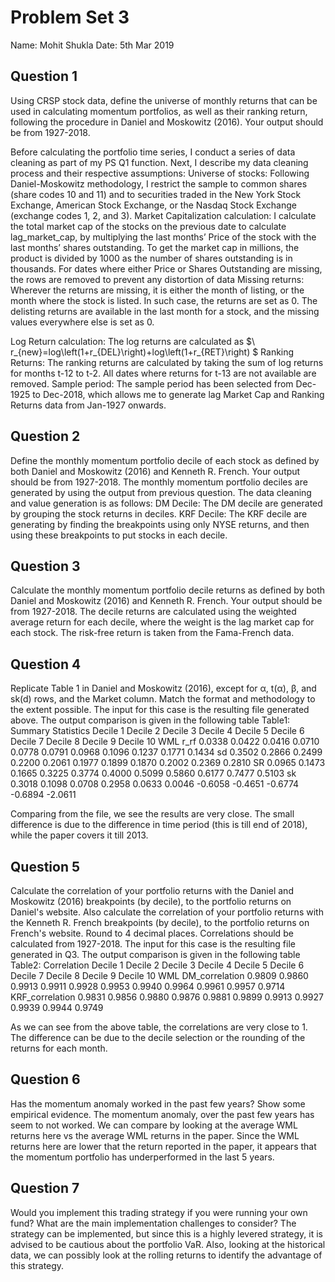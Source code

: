 # Problem Set 3
Name: Mohit Shukla
Date: 5th Mar 2019

## Question 1
Using CRSP stock data, define the universe of monthly returns that can be used in calculating momentum portfolios, as well as their ranking return, following the procedure in Daniel and Moskowitz (2016). Your output should be from 1927-2018.

Before calculating the portfolio time series, I conduct a series of data cleaning as part of my PS Q1 function. Next, I describe my data cleaning process and their respective assumptions:
	Universe of stocks: Following Daniel-Moskowitz methodology, I restrict the sample to common shares (share codes 10 and 11) and to securities traded in the New York Stock Exchange, American Stock Exchange, or the Nasdaq Stock Exchange (exchange codes 1, 2, and 3).
	Market Capitalization calculation: I calculate the total market cap of the stocks on the previous date to calculate lag_market_cap, by multiplying the last months’ Price of the stock with the last months’ shares outstanding. To get the market cap in millions, the product is divided by 1000 as the number of shares outstanding is in thousands. For dates where either Price or Shares Outstanding are missing, the rows are removed to prevent any distortion of data
	Missing returns: Wherever the returns are missing, it is either the month of listing, or the month where the stock is listed. In such case, the returns are set as 0. The delisting returns are available in the last month for a stock, and the missing values everywhere else is set as 0.

Log Return calculation: The log returns are calculated as
$\ r_{new}=log\left(1+r_{DEL}\right)+log\left(1+r_{RET}\right) $
	Ranking Returns: The ranking returns are calculated by taking the sum of log returns for months t-12 to t-2. All dates where returns for t-13 are not available are removed.
	Sample period: The sample period has been selected from Dec-1925 to Dec-2018, which allows me to generate lag Market Cap and Ranking Returns data from Jan-1927 onwards.


## Question 2
Define the monthly momentum portfolio decile of each stock as defined by both Daniel and Moskowitz (2016) and Kenneth R. French. Your output should be from 1927-2018.
The monthly momentum portfolio deciles are generated by using the output from previous question. The data cleaning and value generation is as follows:
	DM Decile: The DM decile are generated by grouping the stock returns in deciles.
	KRF Decile: The KRF decile are generating by finding the breakpoints using only NYSE returns, and then using these breakpoints to put stocks in each decile.

## Question 3
Calculate the monthly momentum portfolio decile returns as defined by both Daniel and Moskowitz (2016) and Kenneth R. French. Your output should be from 1927-2018.
The decile returns are calculated using the weighted average return for each decile, where the weight is the lag market cap for each stock. The risk-free return is taken from the Fama-French data.

## Question 4
Replicate Table 1 in Daniel and Moskowitz (2016), except for α, t(α), β, and sk(d) rows, and the Market column. Match the format and methodology to the extent possible.
The input for this case is the resulting file generated above. The output comparison is given in the following table
Table1: Summary Statistics
	Decile 1	Decile 2	Decile 3	Decile 4	Decile 5	Decile 6	Decile 7	Decile 8	Decile 9	Decile 10	WML 
r_rf	0.0338	0.0422	0.0416	0.0710	0.0778	0.0791	0.0968	0.1096	0.1237	0.1771	0.1434 
sd	0.3502	0.2866	0.2499	0.2200	0.2061	0.1977	0.1899	0.1870	0.2002	0.2369	0.2810 
SR	0.0965	0.1473	0.1665	0.3225	0.3774	0.4000	0.5099	0.5860	0.6177	0.7477	0.5103 
sk	0.3018	0.1098	0.0708	0.2958	0.0633	0.0046	-0.6058	-0.4651	-0.6774	-0.6894	-2.0611

Comparing from the file, we see the results are very close. The small difference is due to the difference in time period (this is till end of 2018), while the paper covers it till 2013.

## Question 5
Calculate the correlation of your portfolio returns with the Daniel and Moskowitz (2016) breakpoints (by decile), to the portfolio returns on Daniel's website. Also calculate the correlation of your portfolio returns with the Kenneth R. French breakpoints (by decile), to the portfolio returns on French's website. Round to 4 decimal places. Correlations should be calculated from 1927-2018.
The input for this case is the resulting file generated in Q3. The output comparison is given in the following table
Table2: Correlation
	Decile 1	Decile 2	Decile 3	Decile 4	Decile 5	Decile 6	Decile 7	Decile 8	Decile 9	Decile 10	WML 
DM_correlation	0.9809	0.9860	0.9913	0.9911	0.9928	0.9953	0.9940	0.9964	0.9961	0.9957	0.9714 
KRF_correlation	0.9831	0.9856	0.9880	0.9876	0.9881	0.9899	0.9913	0.9927	0.9939	0.9944	0.9749

As we can see from the above table, the correlations are very close to 1. The difference can be due to the decile selection or the rounding of the returns for each month.

## Question 6
Has the momentum anomaly worked in the past few years? Show some empirical evidence.
The momentum anomaly, over the past few years has seem to not worked. We can compare by looking at the average WML returns here vs the average WML returns in the paper. Since the WML returns here are lower that the return reported in the paper, it appears that the momentum portfolio has underperformed in the last 5 years.

## Question 7
Would you implement this trading strategy if you were running your own fund? What are the main implementation challenges to consider?
The strategy can be implemented, but since this is a highly levered strategy, it is advised to be cautious about the portfolio VaR. Also, looking at the historical data, we can possibly look at the rolling returns to identify the advantage of this strategy.


